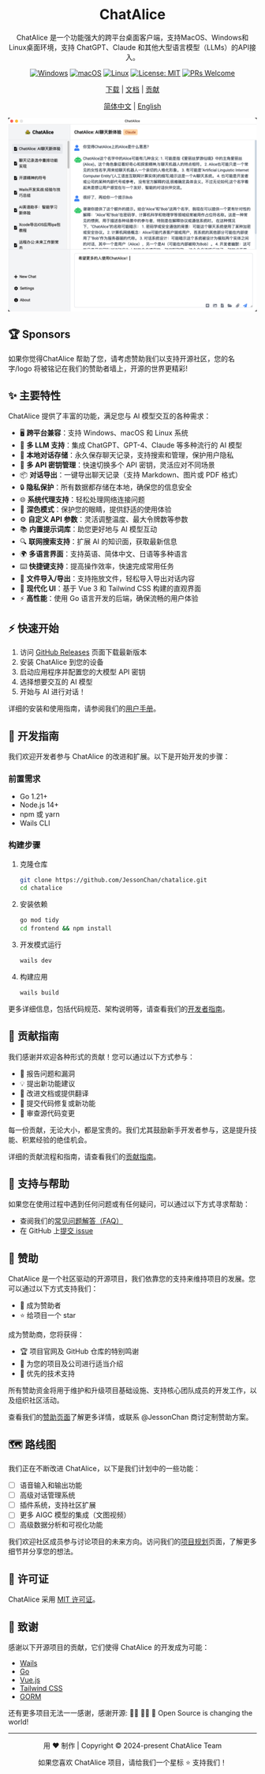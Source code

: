 <div align="center">

# ChatAlice

ChatAlice 是一个功能强大的跨平台桌面客户端，支持MacOS、Windows和Linux桌面环境，支持 ChatGPT、Claude 和其他大型语言模型（LLMs）的API接入。

[![Windows](https://img.shields.io/badge/-Windows-blue?logo=windows)](https://github.com/JessonChan/chatalice/releases)
[![macOS](https://img.shields.io/badge/-macOS-black?logo=apple)](https://github.com/JessonChan/chatalice/releases)
[![Linux](https://img.shields.io/badge/-Linux-yellow?logo=linux)](https://github.com/JessonChan/chatalice/releases)
[![License: MIT](https://img.shields.io/badge/License-MIT-yellow.svg)](https://opensource.org/licenses/MIT)
[![PRs Welcome](https://img.shields.io/badge/PRs-welcome-brightgreen.svg?style=flat-square)](http://makeapullrequest.com)

[下载](https://github.com/JessonChan/chatalice/releases) | [文档](link-to-docs) | [贡献](link-to-contributing) 

[简体中文](./README.md) | [English](./README-EN.md) 

![ChatAlice Screenshot](./docs/assets/chatalice-screenshot.png)

</div>

##  🏆 Sponsors

如果你觉得ChatAlice 帮助了您，请考虑赞助我们以支持开源社区，您的名字/logo 将被铭记在我们的赞助者墙上，开源的世界更精彩! 

## ✨ 主要特性

ChatAlice 提供了丰富的功能，满足您与 AI 模型交互的各种需求：

- 🖥️ **跨平台兼容**：支持 Windows、macOS 和 Linux 系统
- 🤖 **多 LLM 支持**：集成 ChatGPT、GPT-4、Claude 等多种流行的 AI 模型
- 💾 **本地对话存储**：永久保存聊天记录，支持搜索和管理，保护用户隐私
- 🚀 **多 API 密钥管理**：快速切换多个 API 密钥，灵活应对不同场景
- 📦 **对话导出**：一键导出聊天记录（支持 Markdown、图片或 PDF 格式）
- 🔒 **隐私保护**：所有数据都存储在本地，确保您的信息安全
- 🌐 **系统代理支持**：轻松处理网络连接问题
- 🌙 **深色模式**：保护您的眼睛，提供舒适的使用体验
- ⚙️ **自定义 API 参数**：灵活调整温度、最大令牌数等参数
- 📚 **内置提示词库**：助您更好地与 AI 模型互动
- 🔍 **联网搜索支持**：扩展 AI 的知识面，获取最新信息
- 🌍 **多语言界面**：支持英语、简体中文、日语等多种语言
- ⌨️ **快捷键支持**：提高操作效率，快速完成常用任务
- 📎 **文件导入/导出**：支持拖放文件，轻松导入导出对话内容
- 🎨 **现代化 UI**：基于 Vue 3 和 Tailwind CSS 构建的直观界面
- ⚡ **高性能**：使用 Go 语言开发的后端，确保流畅的用户体验


## ⚡️ 快速开始

1. 访问 [GitHub Releases](https://github.com/JessonChan/chatalice/releases) 页面下载最新版本
2. 安装 ChatAlice 到您的设备
3. 启动应用程序并配置您的大模型 API 密钥
4. 选择想要交互的 AI 模型
5. 开始与 AI 进行对话！

详细的安装和使用指南，请参阅我们的[用户手册](./docs/user-installation.md)。

## 🚀 开发指南

我们欢迎开发者参与 ChatAlice 的改进和扩展。以下是开始开发的步骤：

### 前置需求

- Go 1.21+
- Node.js 14+
- npm 或 yarn
- Wails CLI

### 构建步骤

1. 克隆仓库
   ```bash
   git clone https://github.com/JessonChan/chatalice.git
   cd chatalice
   ```

2. 安装依赖
   ```bash
   go mod tidy
   cd frontend && npm install
   ```

3. 开发模式运行
   ```bash
   wails dev
   ```

4. 构建应用
   ```bash
   wails build
   ```

更多详细信息，包括代码规范、架构说明等，请查看我们的[开发者指南](./docs/todo.md)。

## 🤝 贡献指南

我们感谢并欢迎各种形式的贡献！您可以通过以下方式参与：

- 🐛 报告问题和漏洞
- 💡 提出新功能建议
- 📝 改进文档或提供翻译
- 🔧 提交代码修复或新功能
- 👀 审查源代码变更

每一份贡献，无论大小，都是宝贵的。我们尤其鼓励新手开发者参与，这是提升技能、积累经验的绝佳机会。

详细的贡献流程和指南，请查看我们的[贡献指南](./docs/todo.md)。

## 🙋 支持与帮助

如果您在使用过程中遇到任何问题或有任何疑问，可以通过以下方式寻求帮助：

- 查阅我们的[常见问题解答（FAQ）](link-to-faq)
- 在 GitHub 上[提交 issue](https://github.com/JessonChan/chatalice/issues/new)

## 💖 赞助

ChatAlice 是一个社区驱动的开源项目，我们依靠您的支持来维持项目的发展。您可以通过以下方式支持我们：

- 🏅 成为赞助者
- ⭐ 给项目一个 star

成为赞助商，您将获得：

- 🏆 项目官网及 GitHub 仓库的特别鸣谢
- 🔮 为您的项目及公司进行适当介绍
- 💼 优先的技术支持

所有赞助资金将用于维护和升级项目基础设施、支持核心团队成员的开发工作，以及组织社区活动。

查看我们的[赞助页面](./docs/sponsers.md)了解更多详情，或联系 @JessonChan 商讨定制赞助方案。

## 🗺️ 路线图

我们正在不断改进 ChatAlice，以下是我们计划中的一些功能：

- [ ] 语音输入和输出功能
- [ ] 高级对话管理系统
- [ ] 插件系统，支持社区扩展
- [ ] 更多 AIGC 模型的集成（文图视频）
- [ ] 高级数据分析和可视化功能

我们欢迎社区成员参与讨论项目的未来方向。访问我们的[项目规划](./docs/todo.md)页面，了解更多细节并分享您的想法。

## 📜 许可证

ChatAlice 采用 [MIT 许可证](./LICENSE)。

## 🙏 致谢

感谢以下开源项目的贡献，它们使得 ChatAlice 的开发成为可能：

- [Wails](https://wails.io/)
- [Go](https://golang.org/)
- [Vue.js](https://vuejs.org/)
- [Tailwind CSS](https://tailwindcss.com/)
- [GORM](https://github.com/go-gorm/gorm)

还有更多项目无法一一感谢，感谢开源:  👨‍💻 👩‍💻 🐧 Open Source is changing the world!

---

<div align="center">
  用 ❤️ 制作 | Copyright © 2024-present ChatAlice Team

  如果您喜欢 ChatAlice 项目，请给我们一个星标 ⭐ 支持我们！
</div>